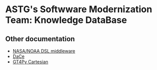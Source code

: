# ASTG's Softwware Modernization Team: Knowledge DataBase

## Other documentation

- [NASA/NOAA DSL middleware](https://github.com/NOAA-GFDL/NDSL)
- [DaCe](https://github.com/spcl/dace)
- [GT4Py Cartesian](https://github.com/GridTools/gt4py/)
